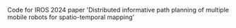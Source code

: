 Code for IROS 2024 paper 'Distributed informative path planning of multiple mobile robots for
spatio-temporal mapping'
